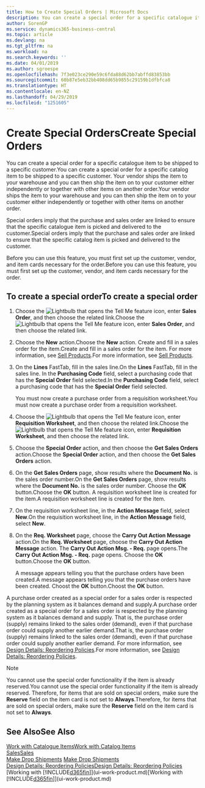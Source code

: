 ```yaml
---
title: How to Create Special Orders | Microsoft Docs
description: You can create a special order for a specific catalogue item to be shipped to a specific customer. Your vendor ships the item to your warehouse and you can then ship the item on to your customer either independently or together with other items on another order.
author: SorenGP
ms.service: dynamics365-business-central
ms.topic: article
ms.devlang: na
ms.tgt_pltfrm: na
ms.workload: na
ms.search.keywords: ''
ms.date: 04/01/2019
ms.author: sgroespe
ms.openlocfilehash: 7f3e023ce290e59c6fda88d62bb7abffd83853bb
ms.sourcegitcommit: 60b87e5eb32bb408dd65b9855c29159b1dfbfca8
ms.translationtype: HT
ms.contentlocale: en-NZ
ms.lasthandoff: 04/29/2019
ms.locfileid: "1251605"
---
```

# <a name="create-special-orders"></a><span data-ttu-id="e65a5-104">Create Special Orders</span><span class="sxs-lookup"><span data-stu-id="e65a5-104">Create Special Orders</span></span>
<span data-ttu-id="e65a5-105">You can create a special order for a specific catalogue item to be shipped to a specific customer.</span><span class="sxs-lookup"><span data-stu-id="e65a5-105">You can create a special order for a specific catalog item to be shipped to a specific customer.</span></span> <span data-ttu-id="e65a5-106">Your vendor ships the item to your warehouse and you can then ship the item on to your customer either independently or together with other items on another order.</span><span class="sxs-lookup"><span data-stu-id="e65a5-106">Your vendor ships the item to your warehouse and you can then ship the item on to your customer either independently or together with other items on another order.</span></span>  

<span data-ttu-id="e65a5-107">Special orders imply that the purchase and sales order are linked to ensure that the specific catalogue item is picked and delivered to the customer.</span><span class="sxs-lookup"><span data-stu-id="e65a5-107">Special orders imply that the purchase and sales order are linked to ensure that the specific catalog item is picked and delivered to the customer.</span></span>  

<span data-ttu-id="e65a5-108">Before you can use this feature, you must first set up the customer, vendor, and item cards necessary for the order.</span><span class="sxs-lookup"><span data-stu-id="e65a5-108">Before you can use this feature, you must first set up the customer, vendor, and item cards necessary for the order.</span></span>  

## <a name="to-create-a-special-order"></a><span data-ttu-id="e65a5-109">To create a special order</span><span class="sxs-lookup"><span data-stu-id="e65a5-109">To create a special order</span></span>  
1.  <span data-ttu-id="e65a5-110">Choose the ![Lightbulb that opens the Tell Me feature](media/ui-search/search_small.png "Tell me what you want to do") icon, enter **Sales Order**, and then choose the related link.</span><span class="sxs-lookup"><span data-stu-id="e65a5-110">Choose the ![Lightbulb that opens the Tell Me feature](media/ui-search/search_small.png "Tell me what you want to do") icon, enter **Sales Order**, and then choose the related link.</span></span>  
2. <span data-ttu-id="e65a5-111">Choose the **New** action.</span><span class="sxs-lookup"><span data-stu-id="e65a5-111">Choose the **New** action.</span></span> <span data-ttu-id="e65a5-112">Create and fill in a  sales order for the item.</span><span class="sxs-lookup"><span data-stu-id="e65a5-112">Create and fill in a  sales order for the item.</span></span> <span data-ttu-id="e65a5-113">For more information, see [Sell Products](sales-how-sell-products.md).</span><span class="sxs-lookup"><span data-stu-id="e65a5-113">For more information, see [Sell Products](sales-how-sell-products.md).</span></span>
3.  <span data-ttu-id="e65a5-114">On the **Lines** FastTab, fill in the sales line.</span><span class="sxs-lookup"><span data-stu-id="e65a5-114">On the **Lines** FastTab, fill in the sales line.</span></span> <span data-ttu-id="e65a5-115">In the **Purchasing Code** field, select a purchasing code that has the **Special Order** field selected.</span><span class="sxs-lookup"><span data-stu-id="e65a5-115">In the **Purchasing Code** field, select a purchasing code that has the **Special Order** field selected.</span></span>

    <span data-ttu-id="e65a5-116">You must now create a purchase order from a requisition worksheet.</span><span class="sxs-lookup"><span data-stu-id="e65a5-116">You must now create a purchase order from a requisition worksheet.</span></span>  
4. <span data-ttu-id="e65a5-117">Choose the ![Lightbulb that opens the Tell Me feature](media/ui-search/search_small.png "Tell me what you want to do") icon, enter **Requisition Worksheet**, and then choose the related link.</span><span class="sxs-lookup"><span data-stu-id="e65a5-117">Choose the ![Lightbulb that opens the Tell Me feature](media/ui-search/search_small.png "Tell me what you want to do") icon, enter **Requisition Worksheet**, and then choose the related link.</span></span>  
5. <span data-ttu-id="e65a5-118">Choose the **Special Order** action, and then choose the **Get Sales Orders** action.</span><span class="sxs-lookup"><span data-stu-id="e65a5-118">Choose the **Special Order** action, and then choose the **Get Sales Orders** action.</span></span>  
6.  <span data-ttu-id="e65a5-119">On the **Get Sales Orders** page, show results where the **Document No.** is the sales order number.</span><span class="sxs-lookup"><span data-stu-id="e65a5-119">On the **Get Sales Orders** page, show results where the **Document No.** is the sales order number.</span></span> <span data-ttu-id="e65a5-120">Choose the **OK** button.</span><span class="sxs-lookup"><span data-stu-id="e65a5-120">Choose the **OK** button.</span></span> <span data-ttu-id="e65a5-121">A requisition worksheet line is created for the item.</span><span class="sxs-lookup"><span data-stu-id="e65a5-121">A requisition worksheet line is created for the item.</span></span>  
7.  <span data-ttu-id="e65a5-122">On the requisition worksheet line, in the **Action Message** field, select **New**.</span><span class="sxs-lookup"><span data-stu-id="e65a5-122">On the requisition worksheet line, in the **Action Message** field, select **New**.</span></span>  
8.  <span data-ttu-id="e65a5-123">On the **Req. Worksheet** page, choose the **Carry Out Action Message** action.</span><span class="sxs-lookup"><span data-stu-id="e65a5-123">On the **Req. Worksheet** page, choose the **Carry Out Action Message** action.</span></span> <span data-ttu-id="e65a5-124">The **Carry Out Action Msg. - Req.** page opens.</span><span class="sxs-lookup"><span data-stu-id="e65a5-124">The **Carry Out Action Msg. - Req.** page opens.</span></span> <span data-ttu-id="e65a5-125">Choose the **OK** button.</span><span class="sxs-lookup"><span data-stu-id="e65a5-125">Choose the **OK** button.</span></span>  

    <span data-ttu-id="e65a5-126">A message appears telling you that the purchase orders have been created.</span><span class="sxs-lookup"><span data-stu-id="e65a5-126">A message appears telling you that the purchase orders have been created.</span></span> <span data-ttu-id="e65a5-127">Choost the **OK** button.</span><span class="sxs-lookup"><span data-stu-id="e65a5-127">Choost the **OK** button.</span></span>  

<span data-ttu-id="e65a5-128">A purchase order created as a special order for a sales order is respected by the planning system as it balances demand and supply.</span><span class="sxs-lookup"><span data-stu-id="e65a5-128">A purchase order created as a special order for a sales order is respected by the planning system as it balances demand and supply.</span></span> <span data-ttu-id="e65a5-129">That is, the purchase order (supply) remains linked to the sales order (demand), even if that purchase order could supply another earlier demand.</span><span class="sxs-lookup"><span data-stu-id="e65a5-129">That is, the purchase order (supply) remains linked to the sales order (demand), even if that purchase order could supply another earlier demand.</span></span> <span data-ttu-id="e65a5-130">For more information, see [Design Details: Reordering Policies](design-details-reservation-order-tracking-and-action-messaging.md).</span><span class="sxs-lookup"><span data-stu-id="e65a5-130">For more information, see [Design Details: Reordering Policies](design-details-reservation-order-tracking-and-action-messaging.md).</span></span>  

> [!NOTE]  
>  <span data-ttu-id="e65a5-131">You cannot use the special order functionality if the item is already reserved.</span><span class="sxs-lookup"><span data-stu-id="e65a5-131">You cannot use the special order functionality if the item is already reserved.</span></span> <span data-ttu-id="e65a5-132">Therefore, for items that are sold on special orders, make sure the **Reserve** field on the item card is not set to **Always**.</span><span class="sxs-lookup"><span data-stu-id="e65a5-132">Therefore, for items that are sold on special orders, make sure the **Reserve** field on the item card is not set to **Always**.</span></span>  

## <a name="see-also"></a><span data-ttu-id="e65a5-133">See Also</span><span class="sxs-lookup"><span data-stu-id="e65a5-133">See Also</span></span>  
[<span data-ttu-id="e65a5-134">Work with Catalogue Items</span><span class="sxs-lookup"><span data-stu-id="e65a5-134">Work with Catalog Items</span></span>](inventory-how-work-nonstock-items.md)  
[<span data-ttu-id="e65a5-135">Sales</span><span class="sxs-lookup"><span data-stu-id="e65a5-135">Sales</span></span>](sales-manage-sales.md)  
<span data-ttu-id="e65a5-136">[Make Drop Shipments](sales-how-drop-shipment.md) </span><span class="sxs-lookup"><span data-stu-id="e65a5-136">[Make Drop Shipments](sales-how-drop-shipment.md) </span></span>  
[<span data-ttu-id="e65a5-137">Design Details: Reordering Policies</span><span class="sxs-lookup"><span data-stu-id="e65a5-137">Design Details: Reordering Policies</span></span>](design-details-reservation-order-tracking-and-action-messaging.md)  
<span data-ttu-id="e65a5-138">[Working with [!INCLUDE[d365fin](includes/d365fin_md.md)]](ui-work-product.md)</span><span class="sxs-lookup"><span data-stu-id="e65a5-138">[Working with [!INCLUDE[d365fin](includes/d365fin_md.md)]](ui-work-product.md)</span></span>
